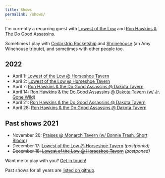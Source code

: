 ```yaml
---
title: Shows
permalink: /shows/
---
```


I'm currently a recurring guest with [Lowest of the Low](http://lowestofthelow.com/) and [Ron Hawkins & The Do Good Assassins](https://www.ronhawkins.com/music/type/do-good-assassins/).

Sometimes I play with [Cedarstrip Rocketship](https://cedarstriprocketship.bandcamp.com/) and [Shrinehouse](https://www.facebook.com/shrinehouseband/) (an Amy Winehouse tribute), and sometimes with other people too. 

## 2022

- April 1: [Lowest of the Low @ Horseshoe Tavern](https://www.showclix.com/event/lowestofthelowhs1)
- April 2: [Lowest of the Low @ Horseshoe Tavern](https://www.showclix.com/event/lowestofthelowhs1)
- April 7: [Ron Hawkins & the Do Good Assassins @ Dakota Tavern](https://www.eventbrite.ca/e/ron-hawkins-and-the-do-good-assassins-tickets-289841011267)
- April 14: [Ron Hawkins & the Do Good Assassins @ Dakota Tavern (w/ Jr. Gone Wild)](https://www.eventbrite.ca/e/ron-hawkins-and-the-do-good-assassins-with-jr-gone-wild-tickets-290979105337)
- April 21: [Ron Hawkins & the Do Good Assassins @ Dakota Tavern](https://www.eventbrite.ca/e/ron-hawkins-and-the-do-good-assassins-tickets-290983327967)
- April 28: [Ron Hawkins & the Do Good Assassins @ Dakota Tavern](https://www.eventbrite.ca/e/ron-hawkins-and-the-do-good-assassins-tickets-290990338937)


## Past shows 2021

- November 20: [Praises @ Monarch Tavern (w/ Bonnie Trash, Short Bloom)](https://embed.showclix.com/event/praises-w-bonnie-trash-short-bloom)
- ~~December 17: [Lowest of the Low @ Horseshoe Tavern](https://www.showclix.com/event/lowestofthelowhs1)~~ _(postponed)_
- ~~December 18: [Lowest of the Low @ Horseshoe Tavern](https://www.showclix.com/event/lowestofthelowhs2)~~ _(postponed)_

Want me to play with you? [Get in touch!](mailto:me@ruhee.ca)


Past shows for all years are [listed on github](https://github.com/ruhee/show-archive/tree/master/raw).
